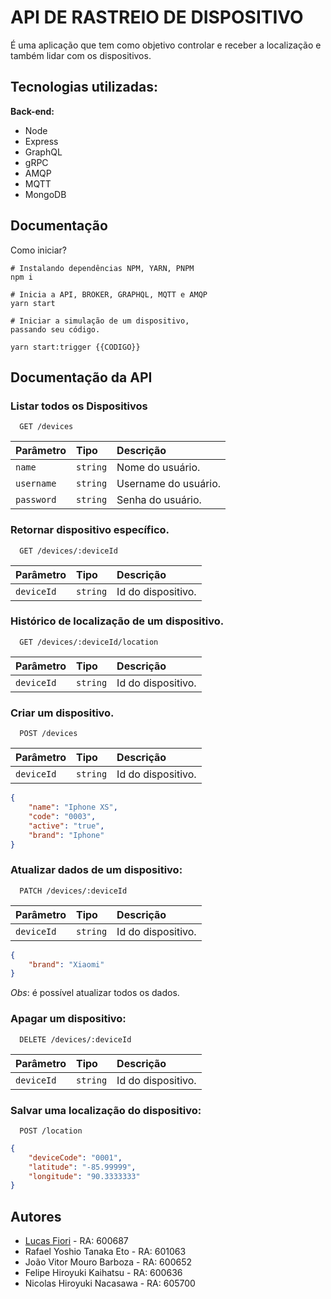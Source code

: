 
# API DE RASTREIO DE DISPOSITIVO

É uma aplicação que tem como objetivo controlar e receber a localização e também lidar com os dispositivos.







## Tecnologias utilizadas:

**Back-end:** 

* Node
* Express
* GraphQL
* gRPC
* AMQP
* MQTT
* MongoDB



## Documentação

Como iniciar?

```cli
# Instalando dependências NPM, YARN, PNPM
npm i

# Inicia a API, BROKER, GRAPHQL, MQTT e AMQP
yarn start

# Iniciar a simulação de um dispositivo, 
passando seu código.

yarn start:trigger {{CODIGO}}

```


## Documentação da API

### Listar todos os Dispositivos

```http
  GET /devices
```

| Parâmetro   | Tipo       | Descrição                           |
| :---------- | :--------- | :---------------------------------- |
| `name` | `string` | Nome do usuário. |
| `username` | `string` | Username do usuário. |
| `password` | `string` | Senha do usuário. |

### Retornar dispositivo específico.

```http
  GET /devices/:deviceId
```

| Parâmetro   | Tipo       | Descrição                           |
| :---------- | :--------- | :---------------------------------- |
| `deviceId` | `string` | Id do dispositivo. |

### Histórico de localização de um dispositivo.

```http
  GET /devices/:deviceId/location
```

| Parâmetro   | Tipo       | Descrição                           |
| :---------- | :--------- | :---------------------------------- |
| `deviceId` | `string` | Id do dispositivo. |


### Criar um dispositivo.
```http
  POST /devices
```

| Parâmetro   | Tipo       | Descrição                           |
| :---------- | :--------- | :---------------------------------- |
| `deviceId` | `string` | Id do dispositivo. |

```json
{
    "name": "Iphone XS",
    "code": "0003",
    "active": "true",
    "brand": "Iphone"
}
```

### Atualizar dados de um dispositivo:

```http
  PATCH /devices/:deviceId
```

| Parâmetro   | Tipo       | Descrição                           |
| :---------- | :--------- | :---------------------------------- |
| `deviceId` | `string` | Id do dispositivo. |

```json
{
    "brand": "Xiaomi"
}
```

*Obs*: é possível atualizar todos os dados.

### Apagar um dispositivo:

```http
  DELETE /devices/:deviceId
```

| Parâmetro   | Tipo       | Descrição                           |
| :---------- | :--------- | :---------------------------------- |
| `deviceId` | `string` | Id do dispositivo. |

### Salvar uma localização do dispositivo:

```http
  POST /location
```


```json
{
    "deviceCode": "0001",
    "latitude": "-85.99999",
    "longitude": "90.3333333"
}
```


## Autores

- [Lucas Fiori](https://www.linkedin.com/in/lucas-fiori-763326196/) - RA: 600687
- Rafael Yoshio Tanaka Eto - RA: 601063
- João Vitor Mouro Barboza - RA: 600652
- Felipe Hiroyuki Kaihatsu - RA: 600636
- Nicolas Hiroyuki Nacasawa - RA: 605700

